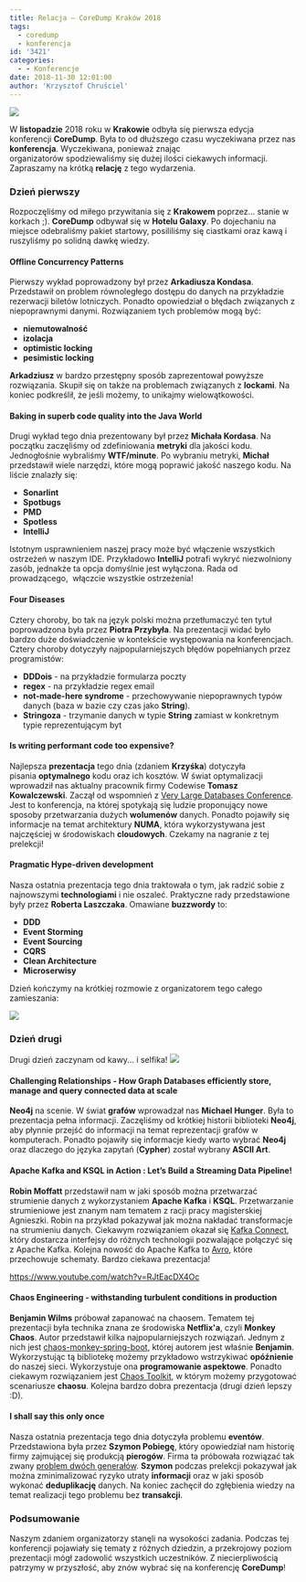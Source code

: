 ```yaml
---
title: Relacja – CoreDump Kraków 2018
tags:
  - coredump
  - konferencja
id: '3421'
categories:
  - - Konferencje
date: 2018-11-30 12:01:00
author: 'Krzysztof Chruściel'
---
```


![](http://codecouple.pl/wp-content/uploads/2018/11/coreDump-White-Full.png)

W **listopadzie** 2018 roku w **Krakowie** odbyła się pierwsza edycja konferencji **CoreDump**. Była to od dłuższego czasu wyczekiwana przez nas **konferencja**. Wyczekiwana, ponieważ znając organizatorów spodziewaliśmy się dużej ilości ciekawych informacji. Zapraszamy na krótką **relację** z tego wydarzenia.
<!-- more -->
### Dzień pierwszy

Rozpoczęliśmy od miłego przywitania się z **Krakowem** poprzez... stanie w korkach ;). **CoreDump** odbywał się w **Hotelu Galaxy**. Po dojechaniu na miejsce odebraliśmy pakiet startowy, posililiśmy się ciastkami oraz kawą i ruszyliśmy po solidną dawkę wiedzy.

#### Offline Concurrency Patterns

Pierwszy wykład poprowadzony był przez **Arkadiusza Kondasa**. Przedstawił on problem równoległego dostępu do danych na przykładzie rezerwacji biletów lotniczych. Ponadto opowiedział o błędach związanych z niepoprawnymi danymi. Rozwiązaniem tych problemów mogą być:

*   **niemutowalność**
*   **izolacja**
*   **optimistic locking**
*   **pesimistic locking**

**Arkadziusz** w bardzo przestępny sposób zaprezentował powyższe rozwiązania. Skupił się on także na problemach związanych z **lockami**. Na koniec podkreślił, że jeśli możemy, to unikajmy wielowątkowości.

#### Baking in superb code quality into the Java World

Drugi wykład tego dnia prezentowany był przez **Michała Kordasa**. Na początku zaczęliśmy od zdefiniowania **metryki** dla jakości kodu. Jednogłośnie wybraliśmy **WTF/minute**. Po wybraniu metryki, **Michał** przedstawił wiele narzędzi, które mogą poprawić jakość naszego kodu. Na liście znalazły się:

*   **Sonarlint**
*   **Spotbugs**
*   **PMD**
*   **Spotless**
*   **IntelliJ**

Istotnym usprawnieniem naszej pracy może być włączenie wszystkich ostrzeżeń w naszym IDE. Przykładowo **IntelliJ** potrafi wykryć niezwolniony zasób, jednakże ta opcja domyślnie jest wyłączona. Rada od prowadzącego,  włączcie wszystkie ostrzeżenia!

#### Four Diseases

Cztery choroby, bo tak na język polski można przetłumaczyć ten tytuł poprowadzona była przez **Piotra Przybyła**. Na prezentacji widać było bardzo duże doświadczenie w kontekście występowania na konferencjach. Cztery choroby dotyczyły najpopularniejszych błędów popełnianych przez programistów:

*   **DDDois** - na przykładzie formularza poczty
*   **regex** - na przykładzie regex email
*   **not-made-here syndrome** - przechowywanie niepoprawnych typów danych (baza w bazie czy czas jako **String**).
*   **Stringoza** - trzymanie danych w typie **String** zamiast w konkretnym typie reprezentującym byt

#### Is writing performant code too expensive?

Najlepsza **prezentacja** tego dnia (zdaniem **Krzyśka**) dotyczyła pisania **optymalnego** kodu oraz ich kosztów. W świat optymalizacji wprowadził nas aktualny pracownik firmy Codewise **Tomasz Kowalczewski**. Zaczął od wspomnień z [Very Large Databases Conference](https://www.vldb.org/conference.html). Jest to konferencja, na której spotykają się ludzie proponujący nowe sposoby przetwarzania dużych **wolumenów** danych. Ponadto pojawiły się informacje na temat architektury **NUMA**, która wykorzystywana jest najczęściej w środowiskach **cloudowych**. Czekamy na nagranie z tej prelekcji!

#### Pragmatic Hype-driven development

Nasza ostatnia prezentacja tego dnia traktowała o tym, jak radzić sobie z najnowszymi **technologiami** i nie oszaleć. Praktyczne rady przedstawione były przez **Roberta Laszczaka**. Omawiane **buzzwordy** to:

*   **DDD**
*   **Event Storming**
*   **Event Sourcing**
*   **CQRS**
*   **Clean Architecture**
*   **Microserwisy** 

Dzień kończymy na krótkiej rozmowie z organizatorem tego całego zamieszania:

![](https://pbs.twimg.com/media/Ds8U_v0XgAAPpZM.jpg)

### Dzień drugi

Drugi dzień zaczynam od kawy... i selfika! [![](https://pbs.twimg.com/media/Ds_s6oqXQAAo9um.jpg)](https://twitter.com/CodeCouple_pl?lang=pl)

#### Challenging Relationships - How Graph Databases efficiently store, manage and query connected data at scale

**Neo4j** na scenie. W świat **grafów** wprowadzał nas **Michael Hunger**. Była to prezentacja pełna informacji. Zaczęliśmy od krótkiej historii biblioteki **Neo4j**, aby płynnie przejść do informacji na temat reprezentacji grafów w komputerach. Ponadto pojawiły się informacje kiedy warto wybrać **Neo4j** oraz dlaczego do języka zapytań (**Cypher**) został wybrany **ASCII Art**.

#### Apache Kafka and KSQL in Action : Let’s Build a Streaming Data Pipeline!

**Robin Moffatt** przedstawił nam w jaki sposób można przetwarzać strumienie danych z wykorzystaniem **Apache Kafka** i **KSQL**. Przetwarzanie strumieniowe jest znanym nam tematem z racji pracy magisterskiej Agnieszki. Robin na przykład pokazywał jak można nakładać transformacje na strumieniu danych. Ciekawym rozwiązaniem okazał się [Kafka Connect](https://www.confluent.io/hub/), który dostarcza interfejsy do różnych technologii pozwalające połączyć się z Apache Kafka. Kolejna nowość do Apache Kafka to [Avro](https://www.confluent.io/blog/decoupling-systems-with-apache-kafka-schema-registry-and-avro/), które przechowuje schematy. Bardzo ciekawa prezentacja!

https://www.youtube.com/watch?v=RJtEacDX4Oc

#### Chaos Engineering - withstanding turbulent conditions in production

**Benjamin Wilms** próbował zapanować na chaosem. Tematem tej prezentacji była technika znana ze środowiska **Netflix'a**, czyli **Monkey Chaos**. Autor przedstawił kilka najpopularniejszych rozwiązań. Jednym z nich jest [chaos-monkey-spring-boot](https://github.com/codecentric/chaos-monkey-spring-boot), której autorem jest właśnie **Benjamin**. Wykorzystując tą bibliotekę możemy przykładowo wstrzykiwać **opóźnienie** do naszej sieci. Wykorzystuje ona **programowanie aspektowe**. Ponadto ciekawym rozwiązaniem jest [Chaos Toolkit](https://chaostoolkit.org/), w którym możemy przygotować scenariusze **chaosu**. Kolejna bardzo dobra prezentacja (drugi dzień lepszy :D).

#### I shall say this only once

Nasza ostatnia prezentacja tego dnia dotyczyła problemu **eventów**. Przedstawiona była przez **Szymon Pobiegę**, który opowiedział nam historię firmy zajmującej się produkcją **pierogów**. Firma ta próbowała rozwiązać tak zwany [problem dwóch generałów](https://pl.wikipedia.org/wiki/Problem_bizantyjskich_genera%C5%82%C3%B3w). **Szymon** podczas prelekcji pokazywał jak można zminimalizować ryzyko utraty **informacji** oraz w jaki sposób wykonać **deduplikację** danych. Na koniec zachęcił do zgłębienia wiedzy na temat realizacji tego problemu bez **transakcji**.

### Podsumowanie

Naszym zdaniem organizatorzy stanęli na wysokości zadania. Podczas tej konferencji pojawiały się tematy z różnych dziedzin, a przekrojowy poziom prezentacji mógł zadowolić wszystkich uczestników. Z niecierpliwością patrzymy w przyszłość, aby znów wybrać się na konferencję **CoreDump**!